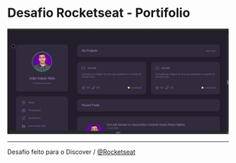 # Desafio Rocketseat - Portifolio

<img src="assets/images/Preview.gif" />

 ---------------
 Desafio feito para o Discover / [@Rocketseat](https://github.com/Rocketseat)
